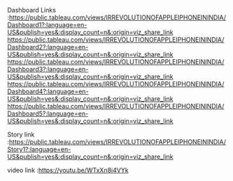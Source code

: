 Dashboard Links :https://public.tableau.com/views/IRREVOLUTIONOFAPPLEIPHONEININDIA/Dashboard1?:language=en-US&publish=yes&:display_count=n&:origin=viz_share_link
                 https://public.tableau.com/views/IRREVOLUTIONOFAPPLEIPHONEININDIA/Dashboard2?:language=en-US&publish=yes&:display_count=n&:origin=viz_share_link
                 https://public.tableau.com/views/IRREVOLUTIONOFAPPLEIPHONEININDIA/Dashboard3?:language=en-US&publish=yes&:display_count=n&:origin=viz_share_link
                 https://public.tableau.com/views/IRREVOLUTIONOFAPPLEIPHONEININDIA/Dashboard4?:language=en-US&publish=yes&:display_count=n&:origin=viz_share_link
                 https://public.tableau.com/views/IRREVOLUTIONOFAPPLEIPHONEININDIA/Dashboard5?:language=en-US&publish=yes&:display_count=n&:origin=viz_share_link
                 
Story link      :https://public.tableau.com/views/IRREVOLUTIONOFAPPLEIPHONEININDIA/Story1?:language=en-US&publish=yes&:display_count=n&:origin=viz_share_link

video link      :https://youtu.be/WTxXn8i4VYk
